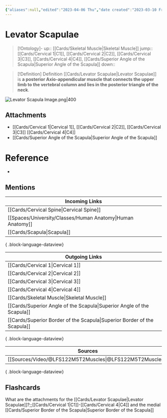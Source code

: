 ```yaml
---
{"aliases":null,"edited":"2023-04-06 Thu","date created":"2023-03-10 Fri","tags":["Uni/OMT1","flashcards/osteo-flashcards"],"dg-publish":true,"permalink":"/cards/levator-scapulae/","dgPassFrontmatter":true}
---
```


# Levator Scapulae

> [!Ontology]-
> up:: [[Cards/Skeletal Muscle\|Skeletal Muscle]]
> jump:: [[Cards/Cervical 1\|C1]], [[Cards/Cervical 2\|C2]], [[Cards/Cervical 3\|C3]], [[Cards/Cervical 4\|C4]], [[Cards/Superior Angle of the Scapula\|Superior Angle of the Scapula]]
> down:: 

> [!Definition] Definition
> [[Cards/Levator Scapulae\|Levator Scapulae]] is **a posterior Axio-appendicular muscle that connects the upper limb to the vertebral column and lies in the posterior triangle of the neck**.

![Levator Scapula Image.png|400](/img/user/Extras/Images/Levator%20Scapula%20Image.png)

## Attachments

- [[Cards/Cervical 1\|Cervical 1]], [[Cards/Cervical 2\|C2]], [[Cards/Cervical 3\|C3]] [[Cards/Cervical 4\|C4]]
- [[Cards/Superior Angle of the Scapula\|Superior Angle of the Scapula]]

# Reference

- 

## Mentions

| Incoming Links                                                |
| ------------------------------------------------------------- |
| [[Cards/Cervical Spine\|Cervical Spine]]                   |
| [[Spaces/University/Classes/Human Anatomy\|Human Anatomy]] |
| [[Cards/Scapula\|Scapula]]                                 |

{ .block-language-dataview}

| Outgoing Links                                                              |
| --------------------------------------------------------------------------- |
| [[Cards/Cervical 1\|Cervical 1]]                                         |
| [[Cards/Cervical 2\|Cervical 2]]                                         |
| [[Cards/Cervical 3\|Cervical 3]]                                         |
| [[Cards/Cervical 4\|Cervical 4]]                                         |
| [[Cards/Skeletal Muscle\|Skeletal Muscle]]                               |
| [[Cards/Superior Angle of the Scapula\|Superior Angle of the Scapula]]   |
| [[Cards/Superior Border of the Scapula\|Superior Border of the Scapula]] |

{ .block-language-dataview}

| Sources                                                     |
| ----------------------------------------------------------- |
| [[Sources/Video/@LFS122M5T2Muscles\|@LFS122M5T2Muscles]] |

{ .block-language-dataview}

## Flashcards

What are the attachments for the [[Cards/Levator Scapulae\|Levator Scapulae]]?;;[[Cards/Cervical 1\|C1]]-[[Cards/Cervical 4\|C4]] and the medial [[Cards/Superior Border of the Scapula\|Superior Border of the Scapula]]
<!--SR:!2023-04-19,3,250-->